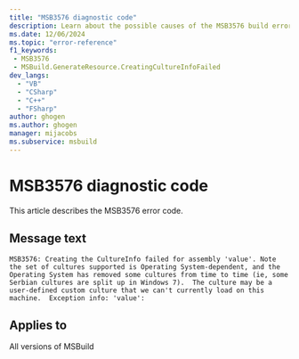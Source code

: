 ```yaml
---
title: "MSB3576 diagnostic code"
description: Learn about the possible causes of the MSB3576 build error, and get troubleshooting tips.
ms.date: 12/06/2024
ms.topic: "error-reference"
f1_keywords:
 - MSB3576
 - MSBuild.GenerateResource.CreatingCultureInfoFailed
dev_langs:
  - "VB"
  - "CSharp"
  - "C++"
  - "FSharp"
author: ghogen
ms.author: ghogen
manager: mijacobs
ms.subservice: msbuild
---
```


# MSB3576 diagnostic code

<!-- :::ErrorDefinitionDescription::: -->
<!-- :::editable-content name="introDescription"::: -->
This article describes the MSB3576 error code.
<!-- :::editable-content-end::: -->

## Message text

`MSB3576: Creating the CultureInfo failed for assembly 'value'. Note the set of cultures supported is Operating System-dependent, and the Operating System has removed some cultures from time to time (ie, some Serbian cultures are split up in Windows 7).  The culture may be a user-defined custom culture that we can't currently load on this machine.  Exception info: 'value':`

<!-- :::editable-content name="postOutputDescription"::: -->
<!--
{StrBegin="MSB3576: "}
-->
<!-- :::editable-content-end::: -->
<!-- :::ErrorDefinitionDescription-end::: -->

## Applies to

All versions of MSBuild
